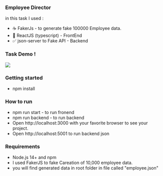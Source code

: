 ### Employee Director

in this task I used :

- ☕ FakerJs - to generate fake 100000 Employee data.
- 💨 ReactJS (typescript) - FrontEnd
- ✅ json-server to Fake API - Backend

### Task Demo !

[<img style="max-width:500px" src="https://cdn.loom.com/sessions/thumbnails/15232ce80a92460f98e34dd0df4016a7-with-play.gif">](https://www.loom.com/share/15232ce80a92460f98e34dd0df4016a7)

### Getting started

- npm install

### How to run

- npm run start - to run fronend
- npm run backend - to run backend
- Open http://localhost:3000 with your favorite browser to see your project.
- Open http://localhost:5001 to run backend json

### Requirements

- Node.js 14+ and npm
- I used FakerJS to fake Careation of 10,000  employee data.
- you will find generated data in root folder in file called "employee.json"




